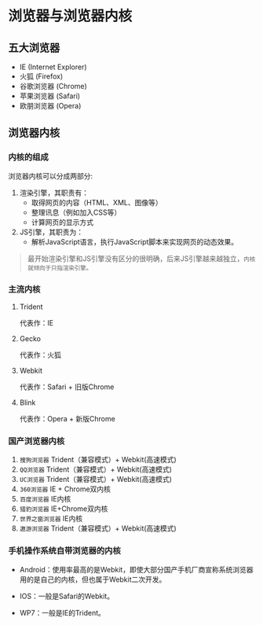 # 浏览器与浏览器内核

## 五大浏览器

+ IE (Internet Explorer)
+ 火狐 (Firefox)
+ 谷歌浏览器 (Chrome)
+ 苹果浏览器 (Safari)
+ 欧朋浏览器 (Opera)



## 浏览器内核

### 内核的组成

浏览器内核可以分成两部分:

1. 渲染引擎，其职责有：
   + 取得网页的内容（HTML、XML、图像等）
   + 整理讯息（例如加入CSS等）
   + 计算网页的显示方式
2. JS引擎，其职责为：
   + 解析JavaScript语言，执行JavaScript脚本来实现网页的动态效果。

> 最开始渲染引擎和JS引擎没有区分的很明确，后来JS引擎越来越独立，`内核就倾向于只指渲染引擎。`



### 主流内核

1. Trident

   代表作：IE

2. Gecko

   代表作：火狐

3. Webkit

   代表作：Safari + 旧版Chrome

4. Blink

   代表作：Opera + 新版Chrome



### 国产浏览器内核

1. `搜狗浏览器` Trident（兼容模式）+ Webkit(高速模式)
2. `QQ浏览器`  Trident（兼容模式）+ Webkit(高速模式)
3. `UC浏览器` Trident（兼容模式）+ Webkit(高速模式)
4. `360浏览器` IE + Chrome双内核
5. `百度浏览器` IE内核
6. `猎豹浏览器` IE+Chrome双内核
7. `世界之窗浏览器` IE内核
8. `遨游浏览器` Trident（兼容模式）+ Webkit(高速模式)

 

### 手机操作系统自带浏览器的内核

+ Android：使用率最高的是Webkit，即使大部分国产手机厂商宣称系统浏览器用的是自己的内核，但也属于Webkit二次开发。

+ IOS：一般是Safari的Webkit。
+ WP7：一般是IE的Trident。